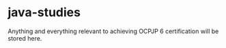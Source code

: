 # java-studies

Anything and everything relevant to achieving OCPJP 6 certification will be stored here.